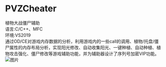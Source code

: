# PVZCheater
植物大战僵尸辅助  
语言:C/C++、MFC  
环境:VS2019  
通过OD/CE对游戏内存数据的分析，利用游戏内的一些call的调用、植物/托盘/僵尸属性的内存布局分析，实现阳光修改、自动收集阳光、一键种植、自动种植、植物攻击强化、僵尸修改等游戏辅助功能，并为辅助器设计了序列号加密VIP功能。  
![图片](https://user-images.githubusercontent.com/57027996/138595584-96712d46-9267-4140-87f4-55a568a42b87.png)
